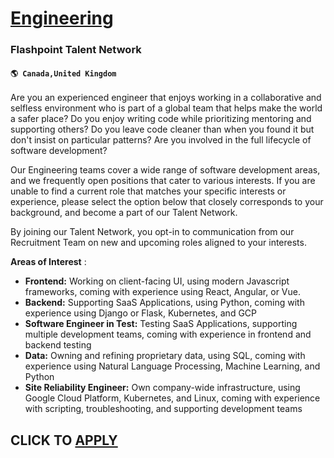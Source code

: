 # [Engineering](https://www.remotewlb.com/apply/engineering-62111)  
### Flashpoint Talent Network  
#### `🌎 Canada,United Kingdom`  

Are you an experienced engineer that enjoys working in a collaborative and selfless environment who is part of a global team that helps make the world a safer place? Do you enjoy writing code while prioritizing mentoring and supporting others? Do you leave code cleaner than when you found it but don't insist on particular patterns? Are you involved in the full lifecycle of software development?

Our Engineering teams cover a wide range of software development areas, and we frequently open positions that cater to various interests. If you are unable to find a current role that matches your specific interests or experience, please select the option below that closely corresponds to your background, and become a part of our Talent Network.

By joining our Talent Network, you opt-in to communication from our Recruitment Team on new and upcoming roles aligned to your interests.

 **Areas of Interest** :

  * **Frontend:** Working on client-facing UI, using modern Javascript frameworks, coming with experience using React, Angular, or Vue.
  * **Backend:** Supporting SaaS Applications, using Python, coming with experience using Django or Flask, Kubernetes, and GCP
  * **Software Engineer in Test:** Testing SaaS Applications, supporting multiple development teams, coming with experience in frontend and backend testing
  * **Data:** Owning and refining proprietary data, using SQL, coming with experience using Natural Language Processing, Machine Learning, and Python
  * **Site Reliability Engineer:** Own company-wide infrastructure, using Google Cloud Platform, Kubernetes, and Linux, coming with experience with scripting, troubleshooting, and supporting development teams

  
## CLICK TO [APPLY](https://www.remotewlb.com/apply/engineering-62111)

